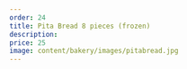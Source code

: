 ```yaml
---
order: 24
title: Pita Bread 8 pieces (frozen)
description:
price: 25
image: content/bakery/images/pitabread.jpg
---
```

